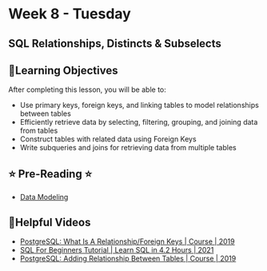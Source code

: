 # Week 8 - Tuesday

## SQL Relationships, Distincts & Subselects

## 📍Learning Objectives
After completing this lesson, you will be able to:

- Use primary keys, foreign keys, and linking tables to model relationships between tables
- Efficiently retrieve data by selecting, filtering, grouping, and joining data from tables 
- Construct tables with related data using Foreign Keys
- Write subqueries and joins for retrieving data from multiple tables


## ⭐️ Pre-Reading ⭐️
- [Data Modeling](https://digitalcrafts.instructure.com/courses/212/pages/reading-data-modeling?module_item_id=39483)



<!-- ## 🟡 Lecture Presentations
- [PostgreSQL Associations](https://dc-houston.herokuapp.com/p2/Postgres/Relationships.html#1)
- [Distincts & Subselects](https://dc-houston.herokuapp.com/p2/Postgres/DisctincsSubSelects.html#1) -->

<!-- ## 🟣Labs 
[Labs](https://github.com/veros-labs/lab-sql-employees-db) -->

<!-- ## 🟠Homework 
[Homework](./homework) -->

## 🔵Helpful Videos
- [PostgreSQL:  What Is A Relationship/Foreign Keys | Course | 2019](https://www.youtube.com/watch?v=SHjoXOQeNi4)
- [SQL For Beginners Tutorial | Learn SQL in 4.2 Hours | 2021](https://www.youtube.com/watch?v=5hzZtqCNQKk)
- [PostgreSQL: Adding Relationship Between Tables | Course | 2019](https://www.youtube.com/watch?v=wLLtiyaAhMQ)


<!-- ## ✔️Todo Checklist
- [ ]

## 🔶Vocabulary

## 🔷Test Your knowledge


## Resources 
- []() -->



